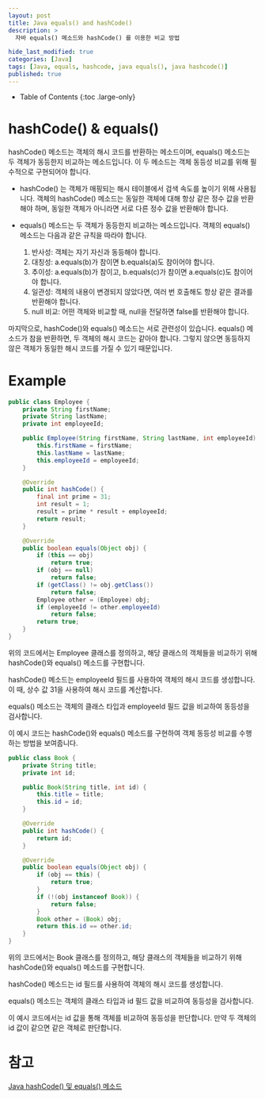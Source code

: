 ```yaml
---
layout: post
title: Java equals() and hashCode()
description: >
  자바 equals() 메소드와 hashCode() 를 이용한 비교 방법

hide_last_modified: true
categories: [Java]
tags: [Java, equals, hashcode, java equals(), java hashcode()]
published: true
---
```


- Table of Contents
{:toc .large-only}

# **hashCode() & equals()**
hashCode() 메소드는 객체의 해시 코드를 반환하는 메소드이며, equals() 메소드는 두 객체가 동등한지 비교하는 메소드입니다. 이 두 메소드는 객체 동등성 비교를 위해 필수적으로 구현되어야 합니다.

- hashCode() 는 객체가 매핑되는 해시 테이블에서 검색 속도를 높이기 위해 사용됩니다. 객체의 hashCode() 메소드는 동일한 객체에 대해 항상 같은 정수 값을 반환해야 하며, 동일한 객체가 아니라면 서로 다른 정수 값을 반환해야 합니다.

- equals() 메소드는 두 객체가 동등한지 비교하는 메소드입니다. 객체의 equals() 메소드는 다음과 같은 규칙을 따라야 합니다.

  1. 반사성: 객체는 자기 자신과 동등해야 합니다.
  2. 대칭성: a.equals(b)가 참이면 b.equals(a)도 참이어야 합니다.
  3. 추이성: a.equals(b)가 참이고, b.equals(c)가 참이면 a.equals(c)도 참이어야 합니다.
  4. 일관성: 객체의 내용이 변경되지 않았다면, 여러 번 호출해도 항상 같은 결과를 반환해야 합니다.
  5. null 비교: 어떤 객체와 비교할 때, null을 전달하면 false를 반환해야 합니다.

마지막으로, hashCode()와 equals() 메소드는 서로 관련성이 있습니다. equals() 메소드가 참을 반환하면, 두 객체의 해시 코드는 같아야 합니다. 그렇지 않으면 동등하지 않은 객체가 동일한 해시 코드를 가질 수 있기 때문입니다.

# **Example**

```java
public class Employee {
    private String firstName;
    private String lastName;
    private int employeeId;

    public Employee(String firstName, String lastName, int employeeId) {
        this.firstName = firstName;
        this.lastName = lastName;
        this.employeeId = employeeId;
    }

    @Override
    public int hashCode() {
        final int prime = 31;
        int result = 1;
        result = prime * result + employeeId;
        return result;
    }

    @Override
    public boolean equals(Object obj) {
        if (this == obj)
            return true;
        if (obj == null)
            return false;
        if (getClass() != obj.getClass())
            return false;
        Employee other = (Employee) obj;
        if (employeeId != other.employeeId)
            return false;
        return true;
    }
}

```

위의 코드에서는 Employee 클래스를 정의하고, 해당 클래스의 객체들을 비교하기 위해 hashCode()와 equals() 메소드를 구현합니다.

hashCode() 메소드는 employeeId 필드를 사용하여 객체의 해시 코드를 생성합니다. 이 때, 상수 값 31을 사용하여 해시 코드를 계산합니다.

equals() 메소드는 객체의 클래스 타입과 employeeId 필드 값을 비교하여 동등성을 검사합니다.

이 예시 코드는 hashCode()와 equals() 메소드를 구현하여 객체 동등성 비교를 수행하는 방법을 보여줍니다.

```java
public class Book {
    private String title;
    private int id;

    public Book(String title, int id) {
        this.title = title;
        this.id = id;
    }

    @Override
    public int hashCode() {
        return id;
    }

    @Override
    public boolean equals(Object obj) {
        if (obj == this) {
            return true;
        }
        if (!(obj instanceof Book)) {
            return false;
        }
        Book other = (Book) obj;
        return this.id == other.id;
    }
}

```

위의 코드에서는 Book 클래스를 정의하고, 해당 클래스의 객체들을 비교하기 위해 hashCode()와 equals() 메소드를 구현합니다.

hashCode() 메소드는 id 필드를 사용하여 객체의 해시 코드를 생성합니다.

equals() 메소드는 객체의 클래스 타입과 id 필드 값을 비교하여 동등성을 검사합니다.

이 예시 코드에서는 id 값을 통해 객체를 비교하여 동등성을 판단합니다. 만약 두 객체의 id 값이 같으면 같은 객체로 판단합니다.

# 참고
[Java hashCode() 및 equals() 메소드](https://howtodoinjava.com/java/basics/java-hashcode-equals-methods/)
